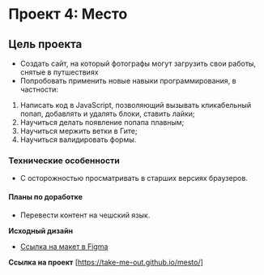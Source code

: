 # Проект 4: Место

## Цель проекта

* Создать сайт, на который фотографы могут загрузить свои работы, снятые в путшествиях
* Попробовать применить новые навыки программирования, в частности:
1. Написать код в JavaScript, позволяющий вызывать кликабельный попап, добавлять и удалять блоки, ставить лайки;
2. Научиться делать появление попапа плавным;
3. Научиться мержить ветки в Гите;
4. Научиться валидировать формы.

### Технические особенности
* С осторожностью просматривать в старших версиях браузеров.

#### Планы по доработке
* Перевести контент на чешский язык.

**Исходный дизайн**

* [Ссылка на макет в Figma](https://www.figma.com/file/2cn9N9jSkmxD84oJik7xL7/JavaScript.-Sprint-4?node-id=0%3A1)

**Ссылка на проект**
[https://take-me-out.github.io/mesto/]